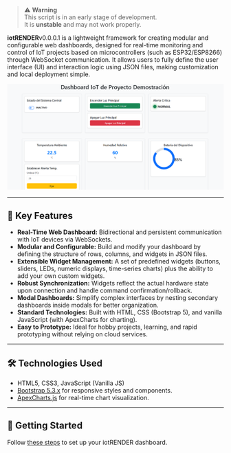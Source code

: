 > ⚠️ **Warning**  
> This script is in an early stage of development.  
> It is **unstable** and may not work properly.

**iotRENDER**v0.0.0.1  is a lightweight framework for creating modular and configurable web dashboards, designed for real-time monitoring and control of IoT projects based on microcontrollers (such as ESP32/ESP8266) through WebSocket communication. It allows users to fully define the user interface (UI) and interaction logic using JSON files, making customization and local deployment simple.

![Screenshot](./docs/img/principal.png)

---

## 🌟 Key Features

*   **Real-Time Web Dashboard:** Bidirectional and persistent communication with IoT devices via WebSockets.  
*   **Modular and Configurable:** Build and modify your dashboard by defining the structure of rows, columns, and widgets in JSON files.  
*   **Extensible Widget Management:** A set of predefined widgets (buttons, sliders, LEDs, numeric displays, time-series charts) plus the ability to add your own custom widgets.  
*   **Robust Synchronization:** Widgets reflect the actual hardware state upon connection and handle command confirmation/rollback.  
*   **Modal Dashboards:** Simplify complex interfaces by nesting secondary dashboards inside modals for better organization.  
*   **Standard Technologies:** Built with HTML, CSS (Bootstrap 5), and vanilla JavaScript (with ApexCharts for charting).  
*   **Easy to Prototype:** Ideal for hobby projects, learning, and rapid prototyping without relying on cloud services.  

---

## 🛠️ Technologies Used

*   HTML5, CSS3, JavaScript (Vanilla JS)  
*   [Bootstrap 5.3.x](https://getbootstrap.com/docs/5.3/) for responsive styles and components.  
*   [ApexCharts.js](https://apexcharts.com/) for real-time chart visualization.  

---

## 🚀 Getting Started

Follow [these steps](./docs/EN/index.md) to set up your iotRENDER dashboard.  


